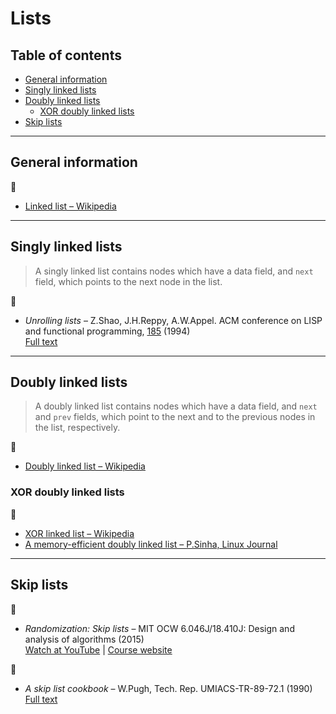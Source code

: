 # Lists

## Table of contents

* [General information](#general-information)
* [Singly linked lists](#singly-linked-lists)
* [Doubly linked lists](#doubly-linked-lists)
	* [XOR doubly linked lists](#xor-doubly-linked-lists)
* [Skip lists](#skip-lists)

---

## General information

:link:

* [Linked list &ndash; Wikipedia](https://en.wikipedia.org/wiki/Linked_list)

---

## Singly linked lists

> A singly linked list contains nodes which have a data field, and `next` field, which points to the next node in the list.

:page_facing_up:

* *Unrolling lists* &ndash; Z.Shao, J.H.Reppy, A.W.Appel. ACM conference on LISP and functional programming, [185](https://doi.org/10.1145/182590.182453) (1994)\
[Full text](http://flint.cs.yale.edu/flint/publications/listrep.ps.gz)

---

## Doubly linked lists

> A doubly linked list contains nodes which have a data field, and `next` and `prev` fields, which point to the next and to the previous nodes in the list, respectively.

:link:

* [Doubly linked list &ndash; Wikipedia](https://en.wikipedia.org/wiki/Doubly_linked_list)

### XOR doubly linked lists

:link:

* [XOR linked list &ndash; Wikipedia](https://en.wikipedia.org/wiki/XOR_linked_list)
* [A memory-efficient doubly linked list &ndash; P.Sinha, Linux Journal](https://www.linuxjournal.com/article/6828)

---

## Skip lists

:movie_camera:

* *Randomization: Skip lists* &ndash; MIT OCW 6.046J/18.410J: Design and analysis of algorithms (2015)\
[Watch at YouTube](https://www.youtube.com/watch?v=2g9OSRKJuzM) |
[Course website](https://ocw.mit.edu/courses/electrical-engineering-and-computer-science/6-046j-design-and-analysis-of-algorithms-spring-2015/)

:page_facing_up:

* *A skip list cookbook* &ndash; W.Pugh, Tech. Rep. UMIACS-TR-89-72.1 (1990)\
[Full text](http://cglab.ca/~morin/teaching/5408/refs/p90b.pdf)
